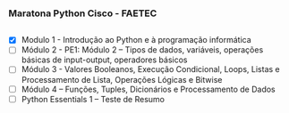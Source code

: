 ### Maratona Python Cisco - FAETEC
##
- [x] Modulo 1 - Introdução ao Python e à programação informática
- [ ] Módulo 2 - PE1: Módulo 2 – Tipos de dados, variáveis, operações básicas de input-output, operadores básicos
- [ ] Módulo 3 - Valores Booleanos, Execução Condicional, Loops, Listas e Processamento de Lista, Operações Lógicas e Bitwise
- [ ] Módulo 4 – Funções, Tuples, Dicionários e Processamento de Dados
- [ ] Python Essentials 1 – Teste de Resumo